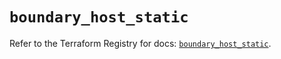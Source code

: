 # `boundary_host_static`

Refer to the Terraform Registry for docs: [`boundary_host_static`](https://registry.terraform.io/providers/hashicorp/boundary/1.1.12/docs/resources/host_static).
